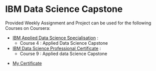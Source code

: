 # IBM Data Science Capstone
Provided Weekly Assignment and Project can be used for the following Courses on Coursera:
+ [IBM Applied Data Science Specialisation](https://www.coursera.org/specializations/applied-data-science) : 
  - Course 4 : Applied Data Science Capstone
+ [IBM Data Science Professional Certificate](https://www.coursera.org/professional-certificates/ibm-data-science) : 
  - Course 9 : Applied data Science Capstone

* [My Certificate](https://www.coursera.org/account/accomplishments/specialization/certificate/YXAGJLCGRYHC)
